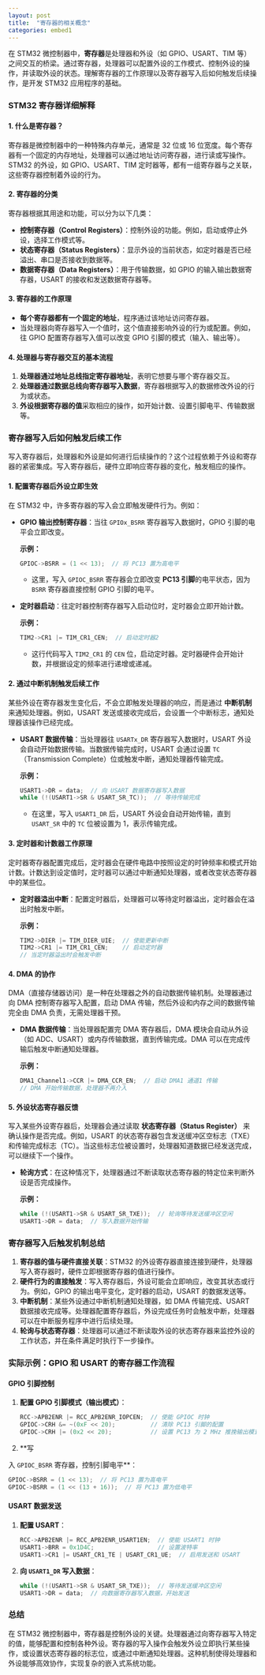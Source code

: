 ```yaml
---
layout: post
title:  "寄存器的相关概念"
categories: embed1
---
```


在 STM32 微控制器中，**寄存器**是处理器和外设（如 GPIO、USART、TIM 等）之间交互的桥梁。通过寄存器，处理器可以配置外设的工作模式、控制外设的操作，并读取外设的状态。理解寄存器的工作原理以及寄存器写入后如何触发后续操作，是开发 STM32 应用程序的基础。

### **STM32 寄存器详细解释**

#### **1. 什么是寄存器？**
寄存器是微控制器中的一种特殊内存单元，通常是 32 位或 16 位宽度。每个寄存器有一个固定的内存地址，处理器可以通过地址访问寄存器，进行读或写操作。STM32 的外设，如 GPIO、USART、TIM 定时器等，都有一组寄存器与之关联，这些寄存器控制着外设的行为。

#### **2. 寄存器的分类**
寄存器根据其用途和功能，可以分为以下几类：

- **控制寄存器（Control Registers）**：控制外设的功能。例如，启动或停止外设，选择工作模式等。
- **状态寄存器（Status Registers）**：显示外设的当前状态，如定时器是否已经溢出、串口是否接收到数据等。
- **数据寄存器（Data Registers）**：用于传输数据，如 GPIO 的输入输出数据寄存器，USART 的接收和发送数据寄存器等。

#### **3. 寄存器的工作原理**
- **每个寄存器都有一个固定的地址**，程序通过该地址访问寄存器。
- 当处理器向寄存器写入一个值时，这个值直接影响外设的行为或配置。例如，往 GPIO 配置寄存器写入值可以改变 GPIO 引脚的模式（输入、输出等）。

#### **4. 处理器与寄存器交互的基本流程**
1. **处理器通过地址总线指定寄存器地址**，表明它想要与哪个寄存器交互。
2. **处理器通过数据总线向寄存器写入数据**，寄存器根据写入的数据修改外设的行为或状态。
3. **外设根据寄存器的值**采取相应的操作，如开始计数、设置引脚电平、传输数据等。

### **寄存器写入后如何触发后续工作**

写入寄存器后，处理器和外设是如何进行后续操作的？这个过程依赖于外设和寄存器的紧密集成。写入寄存器后，硬件立即响应寄存器的变化，触发相应的操作。

#### **1. 配置寄存器后外设立即生效**
在 STM32 中，许多寄存器的写入会立即触发硬件行为。例如：

- **GPIO 输出控制寄存器**：当往 `GPIOx_BSRR` 寄存器写入数据时，GPIO 引脚的电平会立即改变。
  
  **示例：**
  ```c
  GPIOC->BSRR = (1 << 13);  // 将 PC13 置为高电平
  ```
  - 这里，写入 `GPIOC_BSRR` 寄存器会立即改变 **PC13 引脚**的电平状态，因为 `BSRR` 寄存器直接控制 GPIO 引脚的电平。

- **定时器启动**：往定时器控制寄存器写入启动位时，定时器会立即开始计数。

  **示例：**
  ```c
  TIM2->CR1 |= TIM_CR1_CEN;  // 启动定时器2
  ```
  - 这行代码写入 `TIM2_CR1` 的 `CEN` 位，启动定时器。定时器硬件会开始计数，并根据设定的频率进行递增或递减。

#### **2. 通过中断机制触发后续工作**
某些外设在寄存器发生变化后，不会立即触发处理器的响应，而是通过 **中断机制** 来通知处理器。例如，USART 发送或接收完成后，会设置一个中断标志，通知处理器该操作已经完成。

- **USART 数据传输**：当处理器往 `USARTx_DR` 寄存器写入数据时，USART 外设会自动开始数据传输。当数据传输完成时，USART 会通过设置 `TC`（Transmission Complete）位或触发中断，通知处理器传输完成。

  **示例：**
  ```c
  USART1->DR = data;  // 向 USART 数据寄存器写入数据
  while (!(USART1->SR & USART_SR_TC));  // 等待传输完成
  ```
  - 在这里，写入 `USART1_DR` 后，USART 外设会自动开始传输，直到 `USART_SR` 中的 `TC` 位被设置为 1，表示传输完成。

#### **3. 定时器和计数器工作原理**
定时器寄存器配置完成后，定时器会在硬件电路中按照设定的时钟频率和模式开始计数。计数达到设定值时，定时器可以通过中断通知处理器，或者改变状态寄存器中的某些位。

- **定时器溢出中断**：配置定时器后，处理器可以等待定时器溢出，定时器会在溢出时触发中断。

  **示例：**
  ```c
  TIM2->DIER |= TIM_DIER_UIE;  // 使能更新中断
  TIM2->CR1 |= TIM_CR1_CEN;    // 启动定时器
  // 当定时器溢出时会触发中断
  ```

#### **4. DMA 的协作**
DMA（直接存储器访问）是一种在处理器之外的自动数据传输机制。处理器通过向 DMA 控制寄存器写入配置，启动 DMA 传输，然后外设和内存之间的数据传输完全由 DMA 负责，无需处理器干预。

- **DMA 数据传输**：当处理器配置完 DMA 寄存器后，DMA 模块会自动从外设（如 ADC、USART）或内存传输数据，直到传输完成。DMA 可以在完成传输后触发中断通知处理器。

  **示例：**
  ```c
  DMA1_Channel1->CCR |= DMA_CCR_EN;  // 启动 DMA1 通道1 传输
  // DMA 开始传输数据，处理器不再介入
  ```

#### **5. 外设状态寄存器反馈**
写入某些外设寄存器后，处理器会通过读取 **状态寄存器（Status Register）** 来确认操作是否完成。例如，USART 的状态寄存器包含发送缓冲区空标志（TXE）和传输完成标志（TC）。当这些标志位被设置时，处理器知道数据已经发送完成，可以继续下一个操作。

- **轮询方式**：在这种情况下，处理器通过不断读取状态寄存器的特定位来判断外设是否完成操作。

  **示例：**
  ```c
  while (!(USART1->SR & USART_SR_TXE));  // 轮询等待发送缓冲区空闲
  USART1->DR = data;  // 写入数据开始传输
  ```

### **寄存器写入后触发机制总结**

1. **寄存器的值与硬件直接关联**：STM32 的外设寄存器直接连接到硬件，处理器写入寄存器时，硬件立即根据寄存器的值进行操作。
2. **硬件行为的直接触发**：写入寄存器后，外设可能会立即响应，改变其状态或行为。例如，GPIO 的输出电平变化，定时器的启动，USART 的数据发送等。
3. **中断机制**：某些外设通过中断机制通知处理器，如 DMA 传输完成、USART 数据接收完成等。处理器配置寄存器后，外设完成任务时会触发中断，处理器可以在中断服务程序中进行后续处理。
4. **轮询与状态寄存器**：处理器可以通过不断读取外设的状态寄存器来监控外设的工作状态，并在条件满足时执行下一步操作。

### **实际示例：GPIO 和 USART 的寄存器工作流程**

#### **GPIO 引脚控制**

1. **配置 GPIO 引脚模式（输出模式）**：
   ```c
   RCC->APB2ENR |= RCC_APB2ENR_IOPCEN;  // 使能 GPIOC 时钟
   GPIOC->CRH &= ~(0xF << 20);          // 清除 PC13 引脚的配置
   GPIOC->CRH |= (0x2 << 20);           // 设置 PC13 为 2 MHz 推挽输出模式
   ```

2. **写

入 `GPIOC_BSRR` 寄存器，控制引脚电平**：
   ```c
   GPIOC->BSRR = (1 << 13);  // 将 PC13 置为高电平
   GPIOC->BSRR = (1 << (13 + 16));  // 将 PC13 置为低电平
   ```

#### **USART 数据发送**

1. **配置 USART**：
   ```c
   RCC->APB2ENR |= RCC_APB2ENR_USART1EN;  // 使能 USART1 时钟
   USART1->BRR = 0x1D4C;                  // 设置波特率
   USART1->CR1 |= USART_CR1_TE | USART_CR1_UE;  // 启用发送和 USART
   ```

2. **向 `USART1_DR` 写入数据**：
   ```c
   while (!(USART1->SR & USART_SR_TXE));  // 等待发送缓冲区空闲
   USART1->DR = data;  // 向数据寄存器写入数据，开始发送
   ```

### **总结**

在 STM32 微控制器中，寄存器是控制外设的关键。处理器通过向寄存器写入特定的值，能够配置和控制各种外设。寄存器的写入操作会触发外设立即执行某些操作，或设置状态寄存器的标志位，或通过中断通知处理器。这种机制使得处理器和外设能够高效协作，实现复杂的嵌入式系统功能。